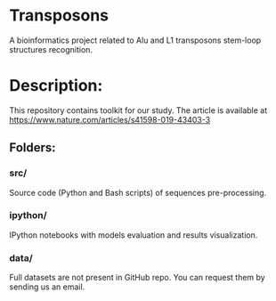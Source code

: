 # Transposons
A bioinformatics project related to Alu and L1 transposons stem-loop structures recognition.
# Description:
This repository contains toolkit for our study.
The article is available at https://www.nature.com/articles/s41598-019-43403-3
## Folders:
### src/
Source code (Python and Bash scripts) of sequences pre-processing.
### ipython/
IPython notebooks with models evaluation and results visualization.
### data/
Full datasets are not present in GitHub repo. You can request them by sending us an email.
